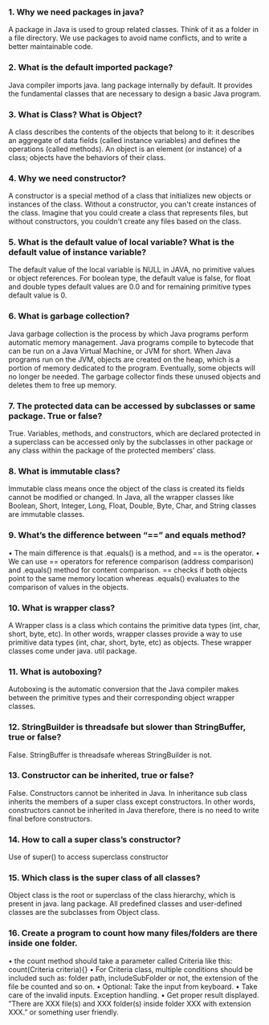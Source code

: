 ### 1.	Why we need packages in java?

A package in Java is used to group related classes. Think of it as a folder in a file directory. We use packages to avoid name conflicts, and to write a better maintainable code. 

### 2.	What is the default imported package?

Java compiler imports java. lang package internally by default. It provides the fundamental classes that are necessary to design a basic Java program.

### 3.	What is Class? What is Object?

A class describes the contents of the objects that belong to it: it describes an aggregate of data fields (called instance variables) and defines the operations (called methods). 
An object is an element (or instance) of a class; objects have the behaviors of their class.

### 4.	Why we need constructor?

A constructor is a special method of a class that initializes new objects or instances of the class. Without a constructor, you can't create instances of the class. Imagine that you could create a class that represents files, but without constructors, you couldn't create any files based on the class.

### 5.	What is the default value of local variable? What is the default value of instance variable?

The default value of the local variable is NULL in JAVA, no primitive values or object references. 
For boolean type, the default value is false, for float and double types default values are 0.0 and for remaining primitive types default value is 0.

### 6.	What is garbage collection?

Java garbage collection is the process by which Java programs perform automatic memory management. Java programs compile to bytecode that can be run on a Java Virtual Machine, or JVM for short. When Java programs run on the JVM, objects are created on the heap, which is a portion of memory dedicated to the program. Eventually, some objects will no longer be needed. The garbage collector finds these unused objects and deletes them to free up memory.

### 7.	The protected data can be accessed by subclasses or same package. True or false?

True. Variables, methods, and constructors, which are declared protected in a superclass can be accessed only by the subclasses in other package or any class within the package of the protected members' class.

### 8.	What is immutable class?

Immutable class means once the object of the class is created its fields cannot be modified or changed. In Java, all the wrapper classes like Boolean, Short, Integer, Long, Float, Double, Byte, Char, and String classes are immutable classes.

### 9.	What’s the difference between “==” and equals method?

•	The main difference is that .equals() is a method, and == is the operator.
•	We can use == operators for reference comparison (address comparison) and .equals() method for content comparison. == checks if both objects point to the same memory location whereas .equals() evaluates to the comparison of values in the objects.

### 10.	What is wrapper class?

A Wrapper class is a class which contains the primitive data types (int, char, short, byte, etc). In other words, wrapper classes provide a way to use primitive data types (int, char, short, byte, etc) as objects. These wrapper classes come under java. util package.

### 11.	What is autoboxing?

Autoboxing is the automatic conversion that the Java compiler makes between the primitive types and their corresponding object wrapper classes.

### 12.	StringBuilder is threadsafe but slower than StringBuffer, true or false?

False. StringBuffer is threadsafe whereas StringBuilder is not.

### 13.	Constructor can be inherited, true or false?

False. Constructors cannot be inherited in Java. In inheritance sub class inherits the members of a super class except constructors. In other words, constructors cannot be inherited in Java therefore, there is no need to write final before constructors.

### 14.	How to call a super class’s constructor?

Use of super() to access superclass constructor


### 15.	Which class is the super class of all classes?

Object class is the root or superclass of the class hierarchy, which is present in java. lang package. All predefined classes and user-defined classes are the subclasses from Object class.

### 16.	Create a program to count how many files/folders are there inside one folder.
•	the count method should take a parameter called Criteria like this: count(Criteria criteria){}
•	For Criteria class, multiple conditions should be included such as: folder path, includeSubFolder or not, the extension of the file be counted and so on. 
•	Optional: Take the input from keyboard.
•	Take care of the invalid inputs. Exception handling.
•	Get proper result displayed.
”There are XXX file(s) and XXX folder(s) inside folder XXX with extension XXX.” or something user friendly.

